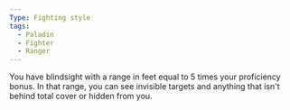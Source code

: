 ```yaml
---
Type: Fighting style
tags:
  - Paladin
  - Fighter
  - Ranger
---
```

You have blindsight with a range in feet equal to 5 times your proficiency bonus. In that range, you can see invisible targets and anything that isn't behind total cover or hidden from you.